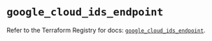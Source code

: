 # `google_cloud_ids_endpoint`

Refer to the Terraform Registry for docs: [`google_cloud_ids_endpoint`](https://registry.terraform.io/providers/hashicorp/google/6.17.0/docs/resources/cloud_ids_endpoint).
